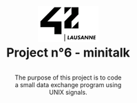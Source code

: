 <h1 align="center">
    <img alt="42Lausanne" title="42Lausanne" src="https://github.com/MarJC5/42/blob/main/42_logo.svg" width="140"> </br>
    Project n°6 - minitalk
    <h4 align="center" style="width: 50%; margin: 2rem auto; font-weight: normal;">
    The purpose of this project is to code a small data exchange program using UNIX signals.
    </h4>
</h1>
